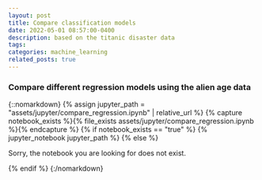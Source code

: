 ```yaml
---
layout: post
title: Compare classification models
date: 2022-05-01 08:57:00-0400
description: based on the titanic disaster data
tags: 
categories: machine_learning
related_posts: true
---
```


### Compare different regression models using the alien age data 

<!-- <br>

| Model | F1 score |
| ------- | ----------- |
| Random Forest | 0.7917 |
| Logistic Regression | 0.7586 |
| Neural Network | 0.7536 |
| K-Neighbors | 0.7500 |
| Naive Bayes | 0.7436 |
| XGBClassifier | 0.7347 |
| Decision Tree | 0.7020 | -->

{::nomarkdown}
{% assign jupyter_path = "assets/jupyter/compare_regression.ipynb" | relative_url %}
{% capture notebook_exists %}{% file_exists assets/jupyter/compare_regression.ipynb %}{% endcapture %}
{% if notebook_exists == "true" %}
{% jupyter_notebook jupyter_path %}
{% else %}

<p>Sorry, the notebook you are looking for does not exist.</p>
{% endif %}
{:/nomarkdown}


